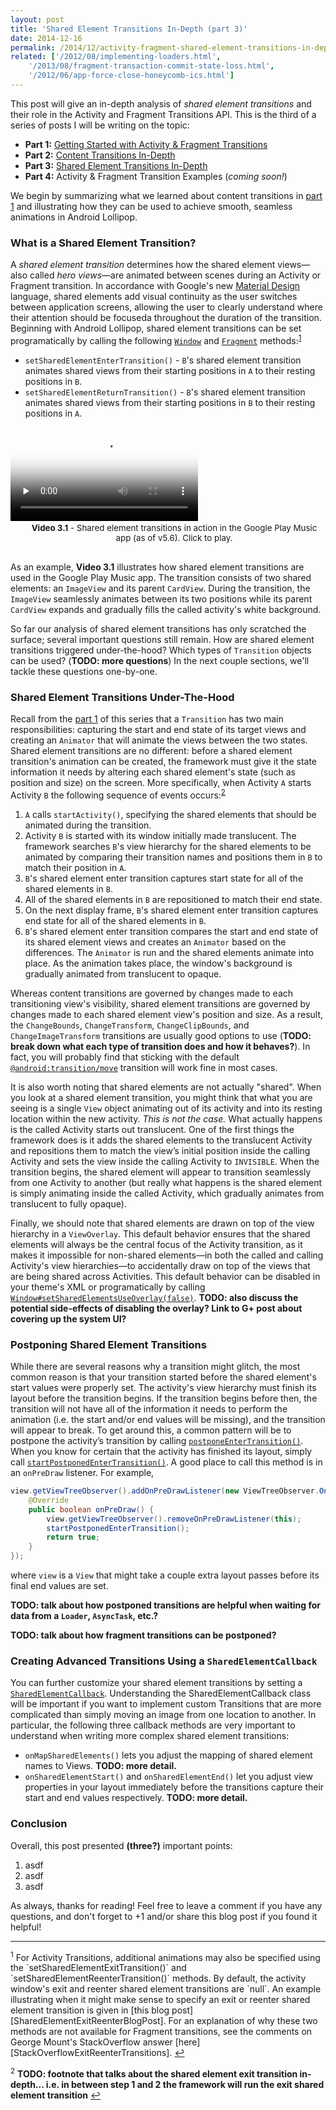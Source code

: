```yaml
---
layout: post
title: 'Shared Element Transitions In-Depth (part 3)'
date: 2014-12-16
permalink: /2014/12/activity-fragment-shared-element-transitions-in-depth-part3.html
related: ['/2012/08/implementing-loaders.html',
    '/2013/08/fragment-transaction-commit-state-loss.html',
    '/2012/06/app-force-close-honeycomb-ics.html']
---
```


This post will give an in-depth analysis of _shared element transitions_ and their role in the Activity and Fragment Transitions API. This is the third of a series of posts I will be writing on the topic:

* **Part 1:** [Getting Started with Activity & Fragment Transitions][part1]
* **Part 2:** [Content Transitions In-Depth][part2]
* **Part 3:** [Shared Element Transitions In-Depth][part3]
* **Part 4:** Activity & Fragment Transition Examples (_coming soon!_)

We begin by summarizing what we learned about content transitions in [part 1][part1] and illustrating how they can be used to achieve smooth, seamless animations in Android Lollipop.

### What is a Shared Element Transition?

<!--morestart-->

A _shared element transition_ determines how the shared element views&mdash;also called _hero views_&mdash;are animated between scenes during an Activity or Fragment transition. In accordance with Google's new [Material Design][MaterialDesignMeaningfulTransitions] language, shared elements add visual continuity as the user switches between application screens, allowing the user to clearly understand where their attention should be focuseda throughout the duration of the transition. Beginning with Android Lollipop, shared element transitions can be set programatically by calling the following [`Window`][Window] and [`Fragment`][Fragment] methods:<sup><a href="#footnote1" id="ref1">1</a></sup>

* `setSharedElementEnterTransition()` - `B`'s shared element transition animates shared views from their starting positions in `A` to their resting positions in `B`.
* `setSharedElementReturnTransition()` - `B`'s shared element transition animates shared views from their starting positions in `B` to their resting positions in `A`.

<!--more-->

<div class="responsive-figure nexus6-figure">
  <div class="framed-nexus6-port">
  <video id="figure31" onclick="playPause('figure31')" poster="/assets/videos/posts/2014/12/16/music-opt.png" preload="none">
    <source src="/assets/videos/posts/2014/12/16/music-opt.mp4" type="video/mp4">
  </video>
  </div>
  <div style="font-size:10pt;margin-left:20px;margin-bottom:30px">
    <p class="img-caption" style="margin-top:3px;margin-bottom:10px;text-align: center;"><strong>Video 3.1</strong> - Shared element transitions in action in the Google Play Music app (as of v5.6). Click to play.</p>
  </div>
</div>

As an example, **Video 3.1** illustrates how shared element transitions are used in the Google Play Music app. The transition consists of two shared elements: an `ImageView` and its parent `CardView`. During the transition, the `ImageView` seamlessly animates between its two positions while its parent `CardView` expands and gradually fills the called activity's white background.

So far our analysis of shared element transitions has only scratched the surface; several important questions still remain. How are shared element transitions triggered under-the-hood? Which types of `Transition` objects can be used? (**TODO: more questions**) In the next couple sections, we'll tackle these questions one-by-one.

### Shared Element Transitions Under-The-Hood

Recall from the [part 1][part1] of this series that a `Transition` has two main responsibilities: capturing the start and end state of its target views and creating an `Animator` that will animate the views between the two states. Shared element transitions are no different: before a shared element transition's animation can be created, the framework must give it the state information it needs by altering each shared element's state (such as position and size) on the screen. More specifically, when Activity `A` starts Activity `B` the following sequence of events occurs:<sup><a href="#footnote2" id="ref2">2</a></sup>

1. `A` calls `startActivity()`, specifying the shared elements that should be animated during the transition.
2. Activity `B` is started with its window initially made translucent. The framework searches `B`'s view hierarchy for the shared elements to be animated by comparing their transition names and positions them in `B` to match their position in `A`.
3. `B`'s shared element enter transition captures start state for all of the shared elements in `B`.
4. All of the shared elements in `B` are repositioned to match their end state.
5. On the next display frame, `B`'s shared element enter transition captures end state for all of the shared elements in `B`.
6. `B`'s shared element enter transition compares the start and end state of its shared element views and creates an `Animator` based on the differences. The `Animator` is run and the shared elements animate into place. As the animation takes place, the window's background is gradually animated from translucent to opaque.

Whereas content transitions are governed by changes made to each transitioning view's visibility, shared element transitions are governed by changes made to each shared element view's position and size. As a result, the `ChangeBounds`, `ChangeTransform`, `ChangeClipBounds`, and `ChangeImageTransform` transitions are usually good options to use (**TODO: break down what each type of transition does and how it behaves?**). In fact, you will probably find that sticking with the default [`@android:transition/move`][Move] transition will work fine in most cases.

It is also worth noting that shared elements are not actually "shared". When you look at a shared element transition, you might think that what you are seeing is a single `View` object animating out of its activity and into its resting location within the new activity. _This is not the case._ What actually happens is the called Activity starts out translucent. One of the first things the framework does is it adds the shared elements to the translucent Activity and repositions them to match the view’s initial position inside the calling Activity and sets the view inside the calling Activity to `INVISIBLE`. When the transition begins, the shared element will appear to transition seamlessly from one Activity to another (but really what happens is the shared element is simply animating inside the called Activity, which gradually animates from translucent to fully opaque).

Finally, we should note that shared elements are drawn on top of the view hierarchy in a `ViewOverlay`. This default behavior ensures that the shared elements will always be the central focus of the Activity transition, as it makes it impossible for non-shared elements&mdash;in both the called and calling Activity's view hierarchies&mdash;to accidentally draw on top of the views that are being shared across Activities. This default behavior can be disabled in your theme's XML or programatically by calling [`Window#setSharedElementsUseOverlay(false)`][setSharedElementsUseOverlay]. **TODO: also discuss the potential side-effects of disabling the overlay? Link to G+ post about covering up the system UI?**

### Postponing Shared Element Transitions

While there are several reasons why a transition might glitch, the most common reason is that your transition started before the shared element's start values were properly set. The activity's view hierarchy must finish its layout before the transition begins. If the transition begins before then, the transition will not have all of the information it needs to perform the animation (i.e. the start and/or end values will be missing), and the transition will appear to break. To get around this, a common pattern will be to postpone the activity’s transition by calling [`postponeEnterTransition()`][postponeEnterTransition]. When you know for certain that the activity has finished its layout, simply call [`startPostponedEnterTransition()`][startPostponedEnterTransition]. A good place to call this method is in an `onPreDraw` listener. For example,

```java
view.getViewTreeObserver().addOnPreDrawListener(new ViewTreeObserver.OnPreDrawListener() {
    @Override
    public boolean onPreDraw() {
        view.getViewTreeObserver().removeOnPreDrawListener(this);
        startPostponedEnterTransition();
        return true;
    }
});
```

where `view` is a `View` that might take a couple extra layout passes before its final end values are set.

**TODO: talk about how postponed transitions are helpful when waiting for data from a `Loader`, `AsyncTask`, etc.?**

**TODO: talk about how fragment transitions can be postponed?**

### Creating Advanced Transitions Using a `SharedElementCallback`

You can further customize your shared element transitions by setting a [`SharedElementCallback`][SharedElementCallback]. Understanding the SharedElementCallback class will be important if you want to implement custom Transitions that are more complicated than simply moving an image from one location to another. In particular, the following three callback methods are very important to understand when writing more complex shared element transitions:

* `onMapSharedElements()` lets you adjust the mapping of shared element names to Views. **TODO: more detail.**
* `onSharedElementStart()` and `onSharedElementEnd()` let you adjust view properties in your layout immediately before the transitions capture their start and end values respectively. **TODO: more detail.**

### Conclusion

Overall, this post presented **(three?)** important points:

1. asdf
2. asdf
3. asdf

As always, thanks for reading! Feel free to leave a comment if you have any questions, and don't forget to +1 and/or share this blog post if you found it helpful!

<hr class="footnote-divider"/>
<sup id="footnote1">1</sup> For Activity Transitions, additional animations may also be specified using the `setSharedElementExitTransition()` and `setSharedElementReenterTransition()` methods. By default, the activity window's exit and reenter shared element transitions are `null`. An example illustrating when it might make sense to specify an exit or reenter shared element transition is given in [this blog post][SharedElementExitReenterBlogPost]. For an explanation of why these two methods are not available for Fragment transitions, see the comments on George Mount's StackOverflow answer [here][StackOverflowExitReenterTransitions]. <a href="#ref1" title="Jump to footnote 1.">&#8617;</a>

<sup id="footnote2">2</sup> **TODO: footnote that talks about the shared element exit transition in-depth... i.e. in between step 1 and 2 the framework will run the exit shared element transition** <a href="#ref2" title="Jump to footnote 2.">&#8617;</a>

  [setSharedElementExitTransition]: https://developer.android.com/reference/android/view/Window.html#setSharedElementExitTransition(android.transition.Transition)
  [setSharedElementEnterTransition]: https://developer.android.com/reference/android/view/Window.html#setSharedElementEnterTransition(android.transition.Transition)
  [setSharedElementReturnTransition]: https://developer.android.com/reference/android/view/Window.html#setSharedElementReturnTransition(android.transition.Transition)
  [setSharedElementReenterTransition]: https://developer.android.com/reference/android/view/Window.html#setSharedElementReenterTransition(android.transition.Transition)
  [Fragment#setSharedElementExitTransition]: https://developer.android.com/reference/android/app/Fragment.html#setSharedElementExitTransition(android.transition.Transition)
  [Fragment#setSharedElementEnterTransition]: https://developer.android.com/reference/android/app/Fragment.html#setSharedElementEnterTransition(android.transition.Transition)
  [Fragment#setSharedElementReturnTransition]: https://developer.android.com/reference/android/app/Fragment.html#setSharedElementReturnTransition(android.transition.Transition)
  [Fragment#setSharedElementReenterTransition]: https://developer.android.com/reference/android/app/Fragment.html#setSharedElementReenterTransition(android.transition.Transition)
  [Move]: https://android.googlesource.com/platform/frameworks/base/+/lollipop-release/core/res/res/transition/move.xml
  [postponeEnterTransition]: https://developer.android.com/reference/android/app/Activity.html#postponeEnterTransition()
  [startPostponedEnterTransition]: https://developer.android.com/reference/android/app/Activity.html#startPostponedEnterTransition()
  [setSharedElementsUseOverlay]: https://developer.android.com/reference/android/view/Window.html#setSharedElementsUseOverlay(boolean)
  [SharedElementCallback]: https://developer.android.com/reference/android/app/SharedElementCallback.html

  [Window]: http://developer.android.com/reference/android/view/Window.html
  [Fragment]: http://developer.android.com/reference/android/app/Fragment.html
  [MaterialDesignMeaningfulTransitions]: http://www.google.com/design/spec/animation/meaningful-transitions.html
  [SharedElementExitReenterBlogPost]: https://halfthought.wordpress.com/2014/12/08/what-are-all-these-dang-transitions/
  [StackOverflowExitReenterTransitions]: http://stackoverflow.com/q/27346020/844882


  [part1]: /2014/12/activity-fragment-transitions-in-android-lollipop-part1.html
  [part2]: /2014/12/activity-fragment-content-transitions-in-depth-part2.html
  [part3]: /2014/12/activity-fragment-shared-element-transitions-in-depth-part3.html


